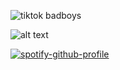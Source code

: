 ![tiktok badboys](https://rushter.com/counter.svg)

![alt text](https://static.wikia.nocookie.net/vsbattles/images/d/d2/Switzerlandbasche2.png/revision/latest/scale-to-width-down/400?cb=20170606133114)

[![spotify-github-profile](https://spotify-github-profile.kittinanx.com/api/view?uid=31rwylevpxs37x3z2bsxjmkbajqy&cover_image=true&theme=default&show_offline=true&background_color=121212&interchange=false)](https://github.com/kittinan/spotify-github-profile)
<!--
**military-fashioned/military-fashioned** is a ✨ _special_ ✨ repository because its `README.md` (this file) appears on your GitHub profile.

